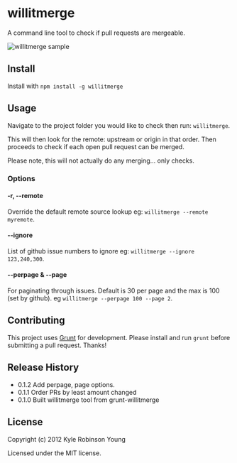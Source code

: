 # willitmerge

A command line tool to check if pull requests are mergeable.

![willitmerge sample](http://dontkry.com/img/willitmerge.png)

## Install

Install with `npm install -g willitmerge`

## Usage

Navigate to the project folder you would like to check then run: `willitmerge`.

This will then look for the remote: upstream or origin in that order. Then
proceeds to check if each open pull request can be merged.

Please note, this will not actually do any merging... only checks.

### Options

#### -r, --remote

Override the default remote source lookup eg: `willitmerge --remote myremote`.

#### --ignore

List of github issue numbers to ignore eg: `willitmerge --ignore 123,240,300`.

#### --perpage & --page

For paginating through issues. Default is 30 per page and the max is 100 (set
by github). eg `willitmerge --perpage 100 --page 2`.

## Contributing

This project uses [Grunt](http://gruntjs.com) for development. Please install
and run `grunt` before submitting a pull request. Thanks!

## Release History

* 0.1.2 Add perpage, page options.
* 0.1.1 Order PRs by least amount changed
* 0.1.0 Built willitmerge tool from grunt-willitmerge

## License

Copyright (c) 2012 Kyle Robinson Young

Licensed under the MIT license.
